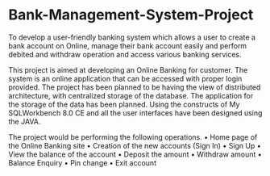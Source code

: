# Bank-Management-System-Project

To develop a user-friendly banking system which allows a user to create a bank account on Online, manage their bank account easily and perform debited and withdraw operation and access various banking services.

This project is aimed at developing an Online Banking for customer. The system is an online application that can be accessed with proper login provided.
The project has been planned to be having the view of distributed architecture, with centralized storage of the database. The application for the storage of the data has been planned. Using the constructs of My SQLWorkbench 8.0 CE and all the user interfaces have been designed using the JAVA.

The project would be performing the following operations.
•	Home page of the Online Banking site
•	Creation of the new accounts (Sign In)
•	Sign Up
•	View the balance of the account
•	Deposit the amount 
•	Withdraw amount 
•	Balance Enquiry
•	Pin change
•	Exit account



